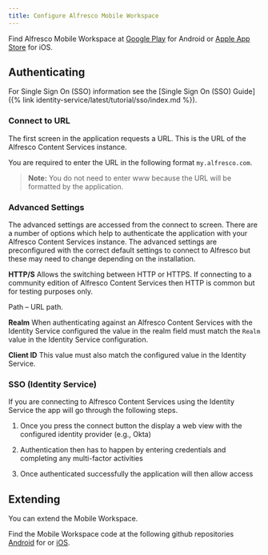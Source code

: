 ```yaml
---
title: Configure Alfresco Mobile Workspace
---
```


Find Alfresco Mobile Workspace at [Google Play]({https://play.google.com/store/apps/details?id=com.alfresco.content.app&hl=en-GB&ah=tbrTPT50zRyrvFT0xxYx0IRH6DA}) for Android or [Apple App Store]({https://apps.apple.com/gb/app/alfresco-mobile-workspace/id1514434480}) for iOS.

## Authenticating

For Single Sign On (SSO) information see the [Single Sign On (SSO) Guide]({% link identity-service/latest/tutorial/sso/index.md %}).

### Connect to URL

The first screen in the application requests a URL. This is the URL of the Alfresco Content Services instance.  

You are required to enter the URL in the following format `my.alfresco.com`.
> **Note:** You do not need to enter www because the URL will be formatted by the application.

### Advanced Settings

The advanced settings are accessed from the connect to screen. There are a number of options which help to authenticate the application with your Alfresco Content Services instance. The advanced settings are preconfigured with the correct default settings to connect to Alfresco but these may need to change depending on the installation.  

**HTTP/S** Allows the switching between HTTP or HTTPS. If connecting to a community edition of Alfresco Content Services then HTTP is common but for testing purposes only.

Path – URL path.

**Realm** When authenticating against an Alfresco Content Services with the Identity Service configured the value in the realm field must match the `Realm` value in the Identity Service configuration.

**Client ID** This value must also match the configured value in the Identity Service.

### SSO (Identity Service)

If you are connecting to Alfresco Content Services using the Identity Service the app will go through the following steps.

1. Once you press the connect button the display a web view with the configured identity provider (e.g., Okta) 

3. Authentication then has to happen by entering credentials and completing any multi-factor activities  

4. Once authenticated successfully the application will then allow access 

## Extending

You can extend the Mobile Workspace.

Find the Mobile Workspace code at the following github repositories [Android]({https://github.com/Alfresco/alfresco-mobile-workspace-android}) for or [iOS]({https://github.com/Alfresco/alfresco-mobile-workspace-ios}).
